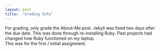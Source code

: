 ```yaml
---
layout: post
title:  "Grading Info"
---
```


For grading, only grade the About-Me post.
Jekyll was fixed two days after the due date.
This was done through re-installing Ruby. Past projects had changed how Ruby functioned on my laptop. <br />
This was for the first / initial assignment.